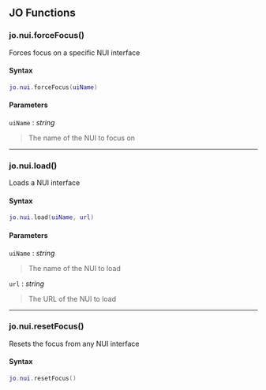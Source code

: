 
## JO Functions

### jo.nui.forceFocus()

<!-- @include: ./slots/headers.md#client|jo.nui.forceFocus -->

Forces focus on a specific NUI interface <br>

<!-- @include: ./slots/descriptions.md#client|jo.nui.forceFocus -->

#### Syntax

```lua
jo.nui.forceFocus(uiName)

```

#### Parameters

`uiName` : _string_
> The name of the NUI to focus on
>

<!-- @include: ./slots/examples.md#client|jo.nui.forceFocus -->

<!-- @include: ./slots/footers.md#client|jo.nui.forceFocus -->

---

### jo.nui.load()

<!-- @include: ./slots/headers.md#client|jo.nui.load -->

Loads a NUI interface <br>

<!-- @include: ./slots/descriptions.md#client|jo.nui.load -->

#### Syntax

```lua
jo.nui.load(uiName, url)

```

#### Parameters

`uiName` : _string_
> The name of the NUI to load
>

`url` : _string_
> The URL of the NUI to load
>

<!-- @include: ./slots/examples.md#client|jo.nui.load -->

<!-- @include: ./slots/footers.md#client|jo.nui.load -->

---

### jo.nui.resetFocus()

<!-- @include: ./slots/headers.md#client|jo.nui.resetFocus -->

Resets the focus from any NUI interface <br>

<!-- @include: ./slots/descriptions.md#client|jo.nui.resetFocus -->

#### Syntax

```lua
jo.nui.resetFocus()

```

<!-- @include: ./slots/examples.md#client|jo.nui.resetFocus -->

<!-- @include: ./slots/footers.md#client|jo.nui.resetFocus -->

